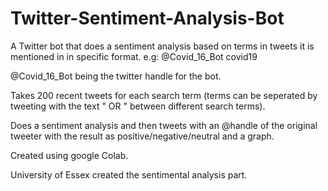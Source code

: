 # Twitter-Sentiment-Analysis-Bot
A Twitter bot that does a sentiment analysis based on terms in tweets it is mentioned in in specific format. e.g:
@Covid_16_Bot covid19

@Covid_16_Bot being the twitter handle for the bot.

Takes 200 recent tweets for each search term (terms can be seperated by tweeting with the text " OR " between different search terms).

Does a sentiment analysis and then tweets with an @handle of the original tweeter with the result as positive/negative/neutral and a graph.


Created using google Colab.

University of Essex created the sentimental analysis part.
